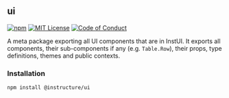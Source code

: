## ui

[![npm][npm]][npm-url]
[![MIT License][license-badge]][license]
[![Code of Conduct][coc-badge]][coc]

A meta package exporting all UI components that are in InstUI. It exports all components, their sub-components if any (e.g. `Table.Row`), their props, type definitions, themes and public contexts.

### Installation

```sh
npm install @instructure/ui
```

[npm]: https://img.shields.io/npm/v/@instructure/ui.svg
[npm-url]: https://npmjs.com/package/@instructure/ui
[license-badge]: https://img.shields.io/npm/l/instructure-ui.svg?style=flat-square
[license]: https://github.com/instructure/instructure-ui/blob/master/LICENSE.md
[coc-badge]: https://img.shields.io/badge/code%20of-conduct-ff69b4.svg?style=flat-square
[coc]: https://github.com/instructure/instructure-ui/blob/master/CODE_OF_CONDUCT.md
